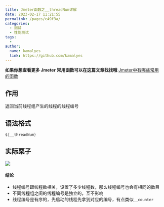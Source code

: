 ```yaml
---
title: Jmeter函数之__threadNum详解
date: 2023-02-17 11:21:55
permalink: /pages/c49f3a/
categories:
  - 测试
  - 性能测试
tags:
  - 
author: 
  name: kamalyes
  link: https://github.com/kamalyes
---
```

**如果你想查看更多 Jmeter 常用函数可以在这篇文章找找哦**
[Jmeter中有哪些常用的函数](./01.Jmeter中有哪些常用的函数.md)

作用
--

返回当前线程组产生的线程的线程编号

语法格式
----

```java
${__threadNum}
```

实际栗子
----

![](https://www.yuyanqing.cn/oss/image-bed/col/jmeter/1676603207628.jpg)

#### 结论

* 线程编号跟线程数相关，设置了多少线程数，那么线程编号也会有相同的数目
* 不同线程组之间的线程编号是独立的，互不影响
* 线程编号是有序的，先启动的线程先拿到对应的编号，有点类似`__counter`
